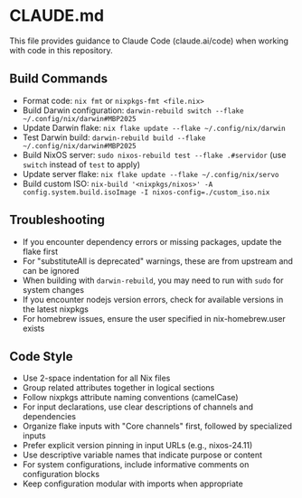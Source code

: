 # CLAUDE.md

This file provides guidance to Claude Code (claude.ai/code) when working with code in this repository.

## Build Commands
- Format code: `nix fmt` or `nixpkgs-fmt <file.nix>`
- Build Darwin configuration: `darwin-rebuild switch --flake ~/.config/nix/darwin#MBP2025`
- Update Darwin flake: `nix flake update --flake ~/.config/nix/darwin`
- Test Darwin build: `darwin-rebuild build --flake ~/.config/nix/darwin#MBP2025`
- Build NixOS server: `sudo nixos-rebuild test --flake .#servidor` (use `switch` instead of `test` to apply)
- Update server flake: `nix flake update --flake ~/.config/nix/servo`
- Build custom ISO: `nix-build '<nixpkgs/nixos>' -A config.system.build.isoImage -I nixos-config=./custom_iso.nix`

## Troubleshooting
- If you encounter dependency errors or missing packages, update the flake first
- For "substituteAll is deprecated" warnings, these are from upstream and can be ignored
- When building with `darwin-rebuild`, you may need to run with `sudo` for system changes
- If you encounter nodejs version errors, check for available versions in the latest nixpkgs
- For homebrew issues, ensure the user specified in nix-homebrew.user exists

## Code Style
- Use 2-space indentation for all Nix files
- Group related attributes together in logical sections
- Follow nixpkgs attribute naming conventions (camelCase)
- For input declarations, use clear descriptions of channels and dependencies
- Organize flake inputs with "Core channels" first, followed by specialized inputs
- Prefer explicit version pinning in input URLs (e.g., nixos-24.11)
- Use descriptive variable names that indicate purpose or content
- For system configurations, include informative comments on configuration blocks
- Keep configuration modular with imports when appropriate